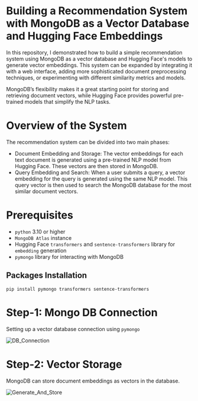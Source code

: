 # Building a Recommendation System with MongoDB as a Vector Database and Hugging Face Embeddings

In this repository, I demonstrated how to build a simple recommendation system using MongoDB as a vector database and Hugging Face's models to generate vector embeddings. This system can be expanded by integrating it with a web interface, adding more sophisticated document preprocessing techniques, or experimenting with different similarity metrics and models.

MongoDB’s flexibility makes it a great starting point for storing and retrieving document vectors, while Hugging Face provides powerful pre-trained models that simplify the NLP tasks.

# Overview of the System

The recommendation system can be divided into two main phases:

- Document Embedding and Storage: The vector embeddings for each text document is generated using a pre-trained NLP model from Hugging Face. These vectors are then stored in MongoDB.
- Query Embedding and Search: When a user submits a query, a vector embedding for the query is generated using the same NLP model. This query vector is then used to search the MongoDB database for the most similar document vectors.

# Prerequisites

- `python` 3.10 or higher
- `MongoDB Atlas` instance
- Hugging Face `transformers` and `sentence-transformers` library for `embedding` generation
- `pymongo` library for interacting with MongoDB

## Packages Installation

`pip install pymongo transformers sentence-transformers`

# Step-1: Mongo DB Connection

Setting up a vector database connection using `pymongo`

![DB_Connection](https://github.com/user-attachments/assets/d8c5904f-2b7a-4333-8c06-b7055383855d)

# Step-2: Vector Storage

MongoDB can store document embeddings as vectors in the database.

![Generate_And_Store](https://github.com/user-attachments/assets/7ea0f14f-7ebf-4738-a15e-b098facf3d8c)





